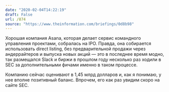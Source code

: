 ```yaml
---
date: "2020-02-04T14:22:19"
draft: False
url: /874
source: "https://www.theinformation.com/briefings/0d8b98"
---
```


Хорошая компания Asana, которая делает сервис командного управления проектами, собралась на IPO. Правда, она собирается использовать direct listing, без предварительной продажи через андеррайтеров и выпуска новых акций — это в последнее время модно, так размещался Slack и биржи в прошлом году несколько раз ходили в SEC за дополнительными фичами именно в таком процессе. 

Компанию сейчас оценивают в 1,45 млрд долларов и, как я понимаю, у нее вполне позитивный баланс. Впрочем, его как раз увидим скоро на сайте SEC.
